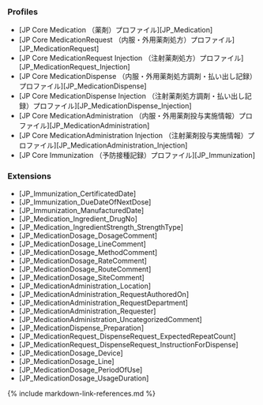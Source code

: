 ### Profiles
* [JP Core Medication （薬剤）プロファイル][JP_Medication]
* [JP Core MedicationRequest （内服・外用薬剤処方）プロファイル][JP_MedicationRequest]
* [JP Core MedicationRequest Injection （注射薬剤処方）プロファイル][JP_MedicationRequest_Injection]
* [JP Core MedicationDispense （内服・外用薬剤処方調剤・払い出し記録）プロファイル][JP_MedicationDispense]
* [JP Core MedicationDispense Injection （注射薬剤処方調剤・払い出し記録）プロファイル][JP_MedicationDispense_Injection]
* [JP Core MedicationAdministration （内服・外用薬剤投与実施情報）プロファイル][JP_MedicationAdministration]
* [JP Core MedicationAdministration Injection （注射薬剤投与実施情報）プロファイル][JP_MedicationAdministration_Injection]
* [JP Core Immunization （予防接種記録）プロファイル][JP_Immunization]

### Extensions
* [JP_Immunization_CertificatedDate]
* [JP_Immunization_DueDateOfNextDose]
* [JP_Immunization_ManufacturedDate]
* [JP_Medication_Ingredient_DrugNo]
* [JP_Medication_IngredientStrength_StrengthType]
* [JP_MedicationDosage_DosageComment]
* [JP_MedicationDosage_LineComment]
* [JP_MedicationDosage_MethodComment]
* [JP_MedicationDosage_RateComment]
* [JP_MedicationDosage_RouteComment]
* [JP_MedicationDosage_SiteComment]
* [JP_MedicationAdministration_Location]
* [JP_MedicationAdministration_RequestAuthoredOn]
* [JP_MedicationAdministration_RequestDepartment]
* [JP_MedicationAdministration_Requester]
* [JP_MedicationAdministration_UncategorizedComment]
* [JP_MedicationDispense_Preparation]
* [JP_MedicationRequest_DispenseRequest_ExpectedRepeatCount]
* [JP_MedicationRequest_DispenseRequest_InstructionForDispense]
* [JP_MedicationDosage_Device]
* [JP_MedicationDosage_Line]
* [JP_MedicationDosage_PeriodOfUse]
* [JP_MedicationDosage_UsageDuration]

{% include markdown-link-references.md %}
